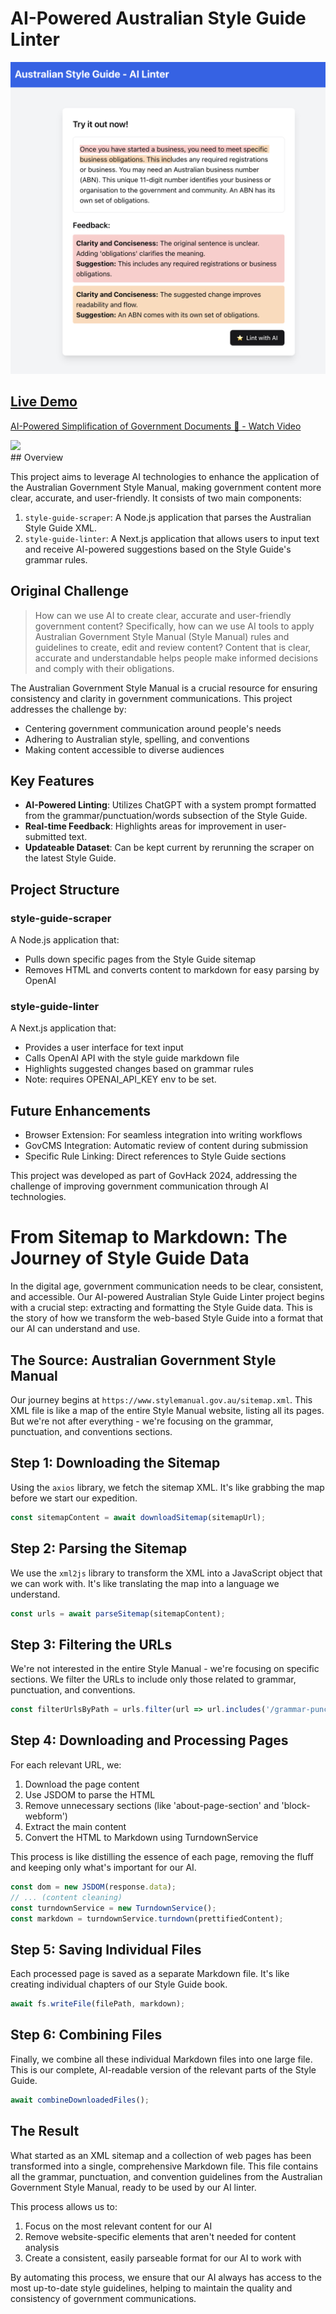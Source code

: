 # AI-Powered Australian Style Guide Linter

![Project Screenshot](image.png)
## [Live Demo](https://govhack2024.vercel.app)

<div>
    <a href="https://www.loom.com/share/313bbee9577341e8925c585b54a462ca">
      <p>AI-Powered Simplification of Government Documents 🤖 - Watch Video</p>
    </a>
    <a href="https://www.loom.com/share/313bbee9577341e8925c585b54a462ca">
      <img style="max-width:300px;" src="https://cdn.loom.com/sessions/thumbnails/313bbee9577341e8925c585b54a462ca-ca77f145cda9811b-full-play.gif">
    </a>
  </div>
## Overview

This project aims to leverage AI technologies to enhance the application of the Australian Government Style Manual, making government content more clear, accurate, and user-friendly. It consists of two main components:

1. `style-guide-scraper`: A Node.js application that parses the Australian Style Guide XML.
2. `style-guide-linter`: A Next.js application that allows users to input text and receive AI-powered suggestions based on the Style Guide's grammar rules.

## Original Challenge

> How can we use AI to create clear, accurate and user-friendly government content? Specifically, how can we use AI tools to apply Australian Government Style Manual (Style Manual) rules and guidelines to create, edit and review content? Content that is clear, accurate and understandable helps people make informed decisions and comply with their obligations.

The Australian Government Style Manual is a crucial resource for ensuring consistency and clarity in government communications. This project addresses the challenge by:

- Centering government communication around people's needs
- Adhering to Australian style, spelling, and conventions
- Making content accessible to diverse audiences

## Key Features

- **AI-Powered Linting**: Utilizes ChatGPT with a system prompt formatted from the grammar/punctuation/words subsection of the Style Guide.
- **Real-time Feedback**: Highlights areas for improvement in user-submitted text.
- **Updateable Dataset**: Can be kept current by rerunning the scraper on the latest Style Guide.

## Project Structure

### style-guide-scraper

A Node.js application that:
- Pulls down specific pages from the Style Guide sitemap
- Removes HTML and converts content to markdown for easy parsing by OpenAI

### style-guide-linter

A Next.js application that:
- Provides a user interface for text input
- Calls OpenAI API with the style guide markdown file
- Highlights suggested changes based on grammar rules
- Note: requires OPENAI_API_KEY env to be set.

## Future Enhancements

- Browser Extension: For seamless integration into writing workflows
- GovCMS Integration: Automatic review of content during submission
- Specific Rule Linking: Direct references to Style Guide sections


This project was developed as part of GovHack 2024, addressing the challenge of improving government communication through AI technologies.

# From Sitemap to Markdown: The Journey of Style Guide Data

In the digital age, government communication needs to be clear, consistent, and accessible. Our AI-powered Australian Style Guide Linter project begins with a crucial step: extracting and formatting the Style Guide data. This is the story of how we transform the web-based Style Guide into a format that our AI can understand and use.

## The Source: Australian Government Style Manual

Our journey begins at `https://www.stylemanual.gov.au/sitemap.xml`. This XML file is like a map of the entire Style Manual website, listing all its pages. But we're not after everything - we're focusing on the grammar, punctuation, and conventions sections.

## Step 1: Downloading the Sitemap

Using the `axios` library, we fetch the sitemap XML. It's like grabbing the map before we start our expedition.

```typescript
const sitemapContent = await downloadSitemap(sitemapUrl);
```

## Step 2: Parsing the Sitemap

We use the `xml2js` library to transform the XML into a JavaScript object that we can work with. It's like translating the map into a language we understand.

```typescript
const urls = await parseSitemap(sitemapContent);
```

## Step 3: Filtering the URLs

We're not interested in the entire Style Manual - we're focusing on specific sections. We filter the URLs to include only those related to grammar, punctuation, and conventions.

```typescript
const filterUrlsByPath = urls.filter(url => url.includes('/grammar-punctuation-and-conventions/types-words'));
```

## Step 4: Downloading and Processing Pages

For each relevant URL, we:
1. Download the page content
2. Use JSDOM to parse the HTML
3. Remove unnecessary sections (like 'about-page-section' and 'block-webform')
4. Extract the main content
5. Convert the HTML to Markdown using TurndownService

This process is like distilling the essence of each page, removing the fluff and keeping only what's important for our AI.

```typescript
const dom = new JSDOM(response.data);
// ... (content cleaning)
const turndownService = new TurndownService();
const markdown = turndownService.turndown(prettifiedContent);
```

## Step 5: Saving Individual Files

Each processed page is saved as a separate Markdown file. It's like creating individual chapters of our Style Guide book.

```typescript
await fs.writeFile(filePath, markdown);
```

## Step 6: Combining Files

Finally, we combine all these individual Markdown files into one large file. This is our complete, AI-readable version of the relevant parts of the Style Guide.

```typescript
await combineDownloadedFiles();
```

## The Result

What started as an XML sitemap and a collection of web pages has been transformed into a single, comprehensive Markdown file. This file contains all the grammar, punctuation, and convention guidelines from the Australian Government Style Manual, ready to be used by our AI linter.

This process allows us to:
1. Focus on the most relevant content for our AI
2. Remove website-specific elements that aren't needed for content analysis
3. Create a consistent, easily parseable format for our AI to work with

By automating this process, we ensure that our AI always has access to the most up-to-date style guidelines, helping to maintain the quality and consistency of government communications.